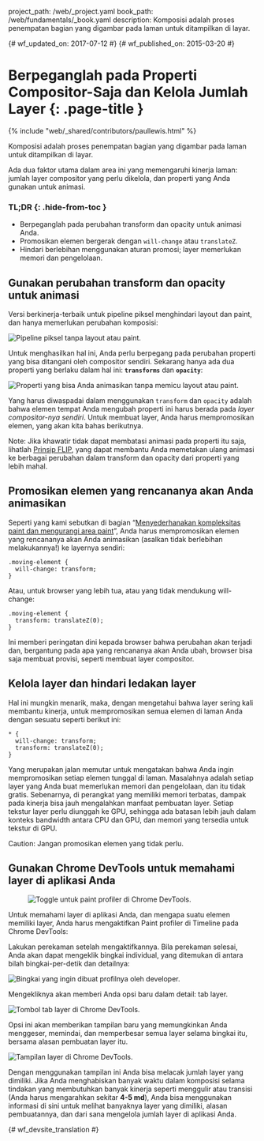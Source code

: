 project_path: /web/_project.yaml
book_path: /web/fundamentals/_book.yaml
description: Komposisi adalah proses penempatan bagian yang digambar pada laman untuk ditampilkan di layar.

{# wf_updated_on: 2017-07-12 #}
{# wf_published_on: 2015-03-20 #}

# Berpeganglah pada Properti Compositor-Saja dan Kelola Jumlah Layer {: .page-title }

{% include "web/_shared/contributors/paullewis.html" %}

Komposisi adalah proses penempatan bagian yang digambar pada 
laman untuk ditampilkan di layar.

Ada dua faktor utama dalam area ini yang memengaruhi kinerja laman: jumlah layer compositor yang perlu dikelola, dan properti yang Anda gunakan untuk animasi.

### TL;DR {: .hide-from-toc }

* Berpeganglah pada perubahan transform dan opacity untuk animasi Anda.
* Promosikan elemen bergerak dengan `will-change` atau `translateZ`.
* Hindari berlebihan menggunakan aturan promosi; layer memerlukan memori dan pengelolaan.

## Gunakan perubahan transform dan opacity untuk animasi

Versi berkinerja-terbaik untuk pipeline piksel menghindari layout dan paint, dan hanya memerlukan perubahan komposisi:

<img src="images/stick-to-compositor-only-properties-and-manage-layer-count/frame-no-layout-paint.jpg"  alt="Pipeline piksel tanpa layout atau paint.">

Untuk menghasilkan hal ini, Anda perlu berpegang pada perubahan properti yang bisa ditangani oleh compositor sendiri. Sekarang hanya ada dua properti yang berlaku dalam hal ini: **`transforms`** dan **`opacity`**:

<img src="images/stick-to-compositor-only-properties-and-manage-layer-count/safe-properties.jpg"  alt="Properti yang bisa Anda animasikan tanpa memicu layout atau paint.">

Yang harus diwaspadai dalam menggunakan `transform` dan `opacity` adalah bahwa elemen tempat Anda mengubah properti ini harus berada pada _layer compositor-nya sendiri_. Untuk membuat layer, Anda harus mempromosikan elemen, yang akan kita bahas berikutnya.

Note: Jika khawatir tidak dapat membatasi animasi pada properti itu saja, lihatlah [Prinsip FLIP](https://aerotwist.com/blog/flip-your-animations), yang dapat membantu Anda memetakan ulang animasi ke berbagai perubahan dalam transform dan opacity dari properti yang lebih mahal.

## Promosikan elemen yang rencananya akan Anda animasikan

Seperti yang kami sebutkan di bagian “[Menyederhanakan kompleksitas paint dan mengurangi area paint](simplify-paint-complexity-and-reduce-paint-areas)”, Anda harus mempromosikan elemen yang rencananya akan Anda animasikan (asalkan tidak berlebihan melakukannya!) ke layernya sendiri:


    .moving-element {
      will-change: transform;
    }


Atau, untuk browser yang lebih tua, atau yang tidak mendukung will-change:


    .moving-element {
      transform: translateZ(0);
    }


Ini memberi peringatan dini kepada browser bahwa perubahan akan terjadi dan, bergantung pada apa yang rencananya akan Anda ubah, browser bisa saja membuat provisi, seperti membuat layer compositor.

## Kelola layer dan hindari ledakan layer

Hal ini mungkin menarik, maka, dengan mengetahui bahwa layer sering kali membantu kinerja, untuk mempromosikan semua elemen di laman Anda dengan sesuatu seperti berikut ini:


    * {
      will-change: transform;
      transform: translateZ(0);
    }


Yang merupakan jalan memutar untuk mengatakan bahwa Anda ingin mempromosikan setiap elemen tunggal di laman. Masalahnya adalah setiap layer yang Anda buat memerlukan memori dan pengelolaan, dan itu tidak gratis. Sebenarnya, di perangkat yang memiliki memori terbatas, dampak pada kinerja bisa jauh mengalahkan manfaat pembuatan layer. Setiap tekstur layer perlu diunggah ke GPU, sehingga ada batasan lebih jauh dalam konteks bandwidth antara CPU dan GPU, dan memori yang tersedia untuk tekstur di GPU.

Caution: Jangan promosikan elemen yang tidak perlu.

## Gunakan Chrome DevTools untuk memahami layer di aplikasi Anda

<div class="attempt-right">
  <figure>
    <img src="images/stick-to-compositor-only-properties-and-manage-layer-count/paint-profiler.jpg" alt="Toggle untuk paint profiler di Chrome DevTools.">
  </figure>
</div>

Untuk memahami layer di aplikasi Anda, dan mengapa suatu elemen memiliki layer, Anda harus mengaktifkan Paint profiler di Timeline pada Chrome DevTools:

<div style="clear:both;"></div>

Lakukan perekaman setelah mengaktifkannya. Bila perekaman selesai, Anda akan dapat mengeklik bingkai individual, yang ditemukan di antara bilah bingkai-per-detik dan detailnya:

<img src="images/stick-to-compositor-only-properties-and-manage-layer-count/frame-of-interest.jpg"  alt="Bingkai yang ingin dibuat profilnya oleh developer.">

Mengekliknya akan memberi Anda opsi baru dalam detail: tab layer.

<img src="images/stick-to-compositor-only-properties-and-manage-layer-count/layer-tab.jpg"  alt="Tombol tab layer di Chrome DevTools.">

Opsi ini akan memberikan tampilan baru yang memungkinkan Anda menggeser, memindai, dan memperbesar semua layer selama bingkai itu, bersama alasan pembuatan layer itu.

<img src="images/stick-to-compositor-only-properties-and-manage-layer-count/layer-view.jpg"  alt="Tampilan layer di Chrome DevTools.">

Dengan menggunakan tampilan ini Anda bisa melacak jumlah layer yang dimiliki. Jika Anda menghabiskan banyak waktu dalam komposisi selama tindakan yang membutuhkan banyak kinerja seperti menggulir atau transisi (Anda harus mengarahkan sekitar **4-5 md**), Anda bisa menggunakan informasi di sini untuk melihat banyaknya layer yang dimiliki, alasan pembuatannya, dan dari sana mengelola jumlah layer di aplikasi Anda.


{# wf_devsite_translation #}
